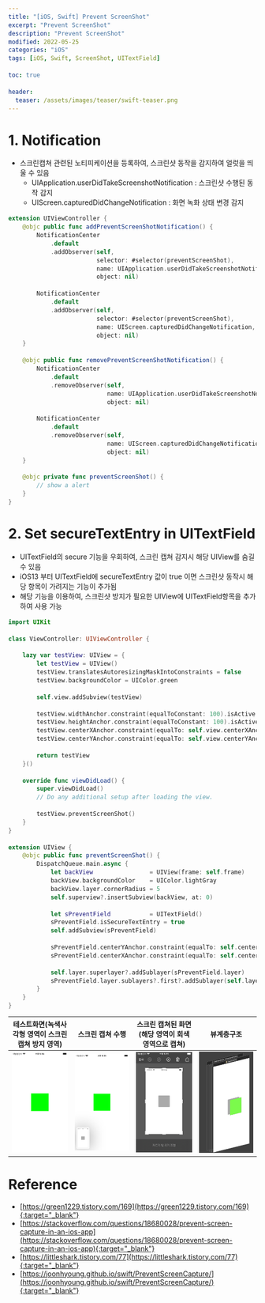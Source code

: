 ```yaml
---
title: "[iOS, Swift] Prevent ScreenShot"
excerpt: "Prevent ScreenShot"
description: "Prevent ScreenShot"
modified: 2022-05-25
categories: "iOS"
tags: [iOS, Swift, ScreenShot, UITextField]

toc: true

header:
  teaser: /assets/images/teaser/swift-teaser.png
---
```


# 1. Notification
- 스크린캡쳐 관련된 노티피케이션을 등록하여, 스크린샷 동작을 감지하여 얼럿을 띄울 수 있음
    - UIApplication.userDidTakeScreenshotNotification : 스크린샷 수행된 동작 감지
    - UIScreen.capturedDidChangeNotification : 화면 녹화 상태 변경 감지

```swift
extension UIViewController {
    @objc public func addPreventScreenShotNotification() {
        NotificationCenter
            .default
            .addObserver(self,
                         selector: #selector(preventScreenShot),
                         name: UIApplication.userDidTakeScreenshotNotification,
                         object: nil)

        NotificationCenter
            .default
            .addObserver(self,
                         selector: #selector(preventScreenShot),
                         name: UIScreen.capturedDidChangeNotification,
                         object: nil)
    }

    @objc public func removePreventScreenShotNotification() {
        NotificationCenter
            .default
            .removeObserver(self,
                            name: UIApplication.userDidTakeScreenshotNotification,
                            object: nil)

        NotificationCenter
            .default
            .removeObserver(self,
                            name: UIScreen.capturedDidChangeNotification,
                            object: nil)
    }

    @objc private func preventScreenShot() {
        // show a alert
    }
}
```

# 2. Set secureTextEntry in UITextField
- UITextField의 secure 기능을 우회하여, 스크린 캡쳐 감지시 해당 UIView를 숨길 수 있음
- iOS13 부터 UITextField에 secureTextEntry 값이 true 이면 스크린샷 동작시 해당 항목이 가려지는 기능이 추가됨
- 해당 기능을 이용하여, 스크린샷 방지가 필요한 UIView에 UITextField항목을 추가하여 사용 가능

```swift
import UIKit

class ViewController: UIViewController {

    lazy var testView: UIView = {
        let testView = UIView()
        testView.translatesAutoresizingMaskIntoConstraints = false
        testView.backgroundColor = UIColor.green

        self.view.addSubview(testView)

        testView.widthAnchor.constraint(equalToConstant: 100).isActive = true
        testView.heightAnchor.constraint(equalToConstant: 100).isActive = true
        testView.centerXAnchor.constraint(equalTo: self.view.centerXAnchor).isActive = true
        testView.centerYAnchor.constraint(equalTo: self.view.centerYAnchor).isActive = true

        return testView
    }()

    override func viewDidLoad() {
        super.viewDidLoad()
        // Do any additional setup after loading the view.

        testView.preventScreenShot()
    }
}

extension UIView {
    @objc public func preventScreenShot() {
        DispatchQueue.main.async {
            let backView                = UIView(frame: self.frame)
            backView.backgroundColor    = UIColor.lightGray
            backView.layer.cornerRadius = 5
            self.superview?.insertSubview(backView, at: 0)

            let sPreventField           = UITextField()
            sPreventField.isSecureTextEntry = true
            self.addSubview(sPreventField)

            sPreventField.centerYAnchor.constraint(equalTo: self.centerYAnchor).isActive = true
            sPreventField.centerXAnchor.constraint(equalTo: self.centerXAnchor).isActive = true

            self.layer.superlayer?.addSublayer(sPreventField.layer)
            sPreventField.layer.sublayers?.first?.addSublayer(self.layer)
        }
    }
}
```

| 테스트화면(녹색사각형 영역이 스크린 캡쳐 방지 영역) | 스크린 캡쳐 수행 | 스크린 캡쳐된 화면(해당 영역이 회색 영역으로 캡쳐) | 뷰계층구조 |
| --- | --- | --- | --- |
| ![testview](/assets/images/post/ios/preventscreenshot/1.png) |![testviewcapture](/assets/images/post/ios/preventscreenshot/2.png) | ![capturedview](/assets/images/post/ios/preventscreenshot/3.png)| ![viewhierarchy](/assets/images/post/ios/preventscreenshot/4.png)|

# Reference
- [https://green1229.tistory.com/169](https://green1229.tistory.com/169){:target="_blank"}
- [https://stackoverflow.com/questions/18680028/prevent-screen-capture-in-an-ios-app](https://stackoverflow.com/questions/18680028/prevent-screen-capture-in-an-ios-app){:target="_blank"}
- [https://littleshark.tistory.com/77](https://littleshark.tistory.com/77){:target="_blank"}
- [https://joonhyoung.github.io/swift/PreventScreenCapture/](https://joonhyoung.github.io/swift/PreventScreenCapture/){:target="_blank"}
